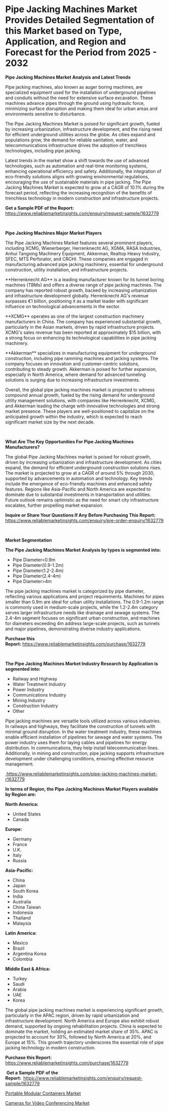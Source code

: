 <p><h1>Pipe Jacking Machines Market Provides Detailed Segmentation of this Market based on Type, Application, and Region and Forecast for the Period from 2025 - 2032</h1></p><p><strong>Pipe Jacking Machines Market Analysis and Latest Trends</strong></p>
<p><p>Pipe jacking machines, also known as auger boring machines, are specialized equipment used for the installation of underground pipelines and conduits without the need for extensive surface excavation. These machines advance pipes through the ground using hydraulic force, minimizing surface disruption and making them ideal for urban areas and environments sensitive to disturbance.</p><p>The Pipe Jacking Machines Market is poised for significant growth, fueled by increasing urbanization, infrastructure development, and the rising need for efficient underground utilities across the globe. As cities expand and populations grow, the demand for reliable sanitation, water, and telecommunications infrastructure drives the adoption of trenchless technologies, including pipe jacking.</p><p>Latest trends in the market show a shift towards the use of advanced technologies, such as automation and real-time monitoring systems, enhancing operational efficiency and safety. Additionally, the integration of eco-friendly solutions aligns with growing environmental regulations, encouraging the use of sustainable materials in pipe jacking. The Pipe Jacking Machines Market is expected to grow at a CAGR of 10.1% during the forecast period, reflecting the increasing recognition of the benefits of trenchless technology in modern construction and infrastructure projects.</p></p>
<p><strong>Get a Sample PDF of the Report:&nbsp;</strong> <a href="https://www.reliablemarketinsights.com/enquiry/request-sample/1632779?utm_campaign=2197&utm_medium=2&utm_source=Github&utm_content=ia&utm_term=10042025&utm_id=pipe-jacking-machines">https://www.reliablemarketinsights.com/enquiry/request-sample/1632779</a></p>
<p>&nbsp;</p>
<p><strong>Pipe Jacking Machines Major Market Players</strong></p>
<p><p>The Pipe Jacking Machines Market features several prominent players, including XCMG, Wienerberger, Herrenknecht AG, XGMA, RASA Industries, Anhui Tangxing Machinery Equipment, Akkerman, Realtop Heavy Industry, SFEC, MTS Perforator, and CRCHI. These companies are engaged in manufacturing advanced pipe jacking machinery, essential for underground construction, utility installation, and infrastructure projects.</p><p>**Herrenknecht AG** is a leading manufacturer known for its tunnel boring machines (TBMs) and offers a diverse range of pipe jacking machines. The company has reported robust growth, backed by increasing urbanization and infrastructure development globally. Herrenknecht AG's revenue surpasses €1 billion, positioning it as a market leader with significant influence on technological advancements in the sector.</p><p>**XCMG** operates as one of the largest construction machinery manufacturers in China. The company has experienced substantial growth, particularly in the Asian markets, driven by rapid infrastructure projects. XCMG's sales revenue has been reported at approximately $15 billion, with a strong focus on enhancing its technological capabilities in pipe jacking machinery.</p><p>**Akkerman** specializes in manufacturing equipment for underground construction, including pipe ramming machines and jacking systems. The company focuses on innovation and customer-centric solutions, contributing to steady growth. Akkerman is poised for further expansion, especially in North America, where demand for advanced tunneling solutions is surging due to increasing infrastructure investments.</p><p>Overall, the global pipe jacking machines market is projected to witness compound annual growth, fueled by the rising demand for underground utility management solutions, with companies like Herrenknecht, XCMG, and Akkerman leading the charge with innovative technologies and strong market presence. These players are well-positioned to capitalize on the anticipated growth within the industry, which is expected to reach significant market size by the next decade.</p></p>
<p>&nbsp;</p>
<p><strong>What Are The Key Opportunities For Pipe Jacking Machines Manufacturers?</strong></p>
<p><p>The global Pipe Jacking Machines market is poised for robust growth, driven by increasing urbanization and infrastructure development. As cities expand, the demand for efficient underground construction solutions rises. The market is projected to grow at a CAGR of around 5% through 2030, supported by advancements in automation and technology. Key trends include the emergence of eco-friendly machines and enhanced safety features. Regions like Asia-Pacific and North America are expected to dominate due to substantial investments in transportation and utilities. Future outlook remains optimistic as the need for smart city infrastructure escalates, further propelling market expansion.</p></p>
<p><strong>Inquire or Share Your Questions If Any Before Purchasing This Report:</strong> <a href="https://www.reliablemarketinsights.com/enquiry/pre-order-enquiry/1632779?utm_campaign=2197&utm_medium=2&utm_source=Github&utm_content=ia&utm_term=10042025&utm_id=pipe-jacking-machines">https://www.reliablemarketinsights.com/enquiry/pre-order-enquiry/1632779</a></p>
<p>&nbsp;</p>
<p><strong>Market Segmentation</strong></p>
<p><strong>The Pipe Jacking Machines Market Analysis by types is segmented into:</strong></p>
<p><ul><li>Pipe Diameter<0.9m</li><li>Pipe Diameter(0.9-1.2m)</li><li>Pipe Diameter(1.2-2.4m)</li><li>Pipe Diameter(2.4-4m)</li><li>Pipe Diameter>4m</li></ul></p>
<p><p>The pipe jacking machines market is categorized by pipe diameter, reflecting various applications and project requirements. Machines for pipes smaller than 0.9m are ideal for urban utility installations. The 0.9-1.2m range is commonly used in medium-scale projects, while the 1.2-2.4m category serves larger infrastructure needs like drainage and sewage systems. The 2.4-4m segment focuses on significant urban construction, and machines for diameters exceeding 4m address large-scale projects, such as tunnels and major pipelines, demonstrating diverse industry applications.</p></p>
<p><strong>Purchase this Report:&nbsp;</strong><a href="https://www.reliablemarketinsights.com/purchase/1632779?utm_campaign=2197&utm_medium=2&utm_source=Github&utm_content=ia&utm_term=10042025&utm_id=pipe-jacking-machines">https://www.reliablemarketinsights.com/purchase/1632779</a></p>
<p>&nbsp;</p>
<p><strong>The Pipe Jacking Machines Market Industry Research by Application is segmented into:</strong></p>
<p><ul><li>Railway and Highway</li><li>Water Treatment Industry</li><li>Power Industry</li><li>Communications Industry</li><li>Mining Industry</li><li>Construction Industry</li><li>Other</li></ul></p>
<p><p>Pipe jacking machines are versatile tools utilized across various industries. In railways and highways, they facilitate the construction of tunnels with minimal ground disruption. In the water treatment industry, these machines enable efficient installation of pipelines for sewage and water systems. The power industry uses them for laying cables and pipelines for energy distribution. In communications, they help install telecommunication lines. Additionally, in mining and construction, pipe jacking supports infrastructure development under challenging conditions, ensuring effective resource management.</p></p>
<p><a href="https://www.reliablemarketinsights.com/pipe-jacking-machines-market-r1632779?utm_campaign=2197&utm_medium=2&utm_source=Github&utm_content=ia&utm_term=10042025&utm_id=pipe-jacking-machines">&nbsp;https://www.reliablemarketinsights.com/pipe-jacking-machines-market-r1632779</a></p>
<p><strong>In terms of Region, the Pipe Jacking Machines Market Players available by Region are:</strong></p>
<p>
    <p> <strong> North America: </strong>
        <ul>
            <li>United States</li>
            <li>Canada</li>
        </ul>
        </p> 
    <p> <strong> Europe: </strong>
        <ul>
            <li>Germany</li>
            <li>France</li>
            <li>U.K.</li>
            <li>Italy</li>
            <li>Russia</li>
        </ul>
        </p> 
    <p> <strong> Asia-Pacific: </strong>
        <ul>
            <li>China</li>
            <li>Japan</li>
            <li>South Korea</li>
            <li>India</li>
            <li>Australia</li>
            <li>China Taiwan</li>
            <li>Indonesia</li>
            <li>Thailand</li>
            <li>Malaysia</li>
        </ul>
        </p> 
    <p> <strong> Latin America: </strong>
        <ul>
            <li>Mexico</li>
            <li>Brazil</li>
            <li>Argentina Korea</li>
            <li>Colombia</li>
        </ul>
        </p> 
    <p> <strong> Middle East & Africa: </strong>
        <ul>
            <li>Turkey</li>
            <li>Saudi</li>
            <li>Arabia</li>
            <li>UAE</li>
            <li>Korea</li>
        </ul>
    </p>
    </p>
<p><p>The global pipe jacking machines market is experiencing significant growth, particularly in the APAC region, driven by rapid urbanization and infrastructure development. North America and Europe also exhibit robust demand, supported by ongoing rehabilitation projects. China is expected to dominate the market, holding an estimated market share of 35%. APAC is projected to account for 30%, followed by North America at 20%, and Europe at 15%. This growth trajectory underscores the essential role of pipe jacking technology in modern construction.</p></p>
<p><strong>Purchase this Report: </strong><a href="https://www.reliablemarketinsights.com/purchase/1632779?utm_campaign=2197&utm_medium=2&utm_source=Github&utm_content=ia&utm_term=10042025&utm_id=pipe-jacking-machines">https://www.reliablemarketinsights.com/purchase/1632779</a></p>
<p>&nbsp;<strong>Get a Sample PDF of the Report:&nbsp;&nbsp;</strong><a href="https://www.reliablemarketinsights.com/enquiry/request-sample/1632779?utm_campaign=2197&utm_medium=2&utm_source=Github&utm_content=ia&utm_term=10042025&utm_id=pipe-jacking-machines">https://www.reliablemarketinsights.com/enquiry/request-sample/1632779</a></p>
<p><strong></strong></p>
<p><p><a href="https://github.com/foustzelmsdv/Market-Research-Report-List-1/blob/main/portable-modular-containers-market.md?utm_campaign=2197&utm_medium=2&utm_source=Github&utm_content=ia&utm_term=10042025&utm_id=pipe-jacking-machines">Portable Modular Containers Market</a></p><p><a href="https://github.com/papnider/Market-Research-Report-List-1/blob/main/cameras-for-video-conferencing-market.md?utm_campaign=2197&utm_medium=2&utm_source=Github&utm_content=ia&utm_term=10042025&utm_id=pipe-jacking-machines">Cameras for Video Conferencing Market</a></p></p>